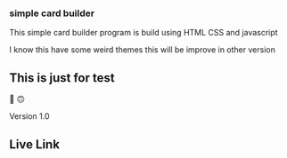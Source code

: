 ### simple card builder 

This simple card builder program is build using HTML CSS and javascript

I know this have some weird themes this will be improve in other version

## This is just for test 

🙂 🙃 

Version 1.0

## Live Link 

